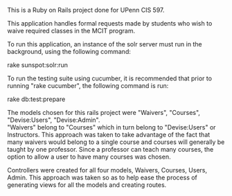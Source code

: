 This is a Ruby on Rails project done for UPenn CIS 597.

This application handles formal requests made by students who wish to waive required classes in the MCIT program.   

To run this application, an instance of the solr server must run in the background, using the following command:

rake sunspot:solr:run

To run the testing suite using cucumber, it is recommended that prior to running "rake cucumber", the following 
command is run:

rake db:test:prepare

The models chosen for this rails project were "Waivers", "Courses", "Devise:Users", "Devise:Admin".  
"Waivers" belong to "Courses" which in turn belong to "Devise:Users" or Instructors.  This approach was taken 
to take advantage of the fact that many waivers would belong to a single course and courses will generally be
taught by one professor.  Since a professor can teach many courses, the option to allow a user to have many 
courses was chosen.

Controllers were created for all four models, Waivers, Courses, Users, Admin.  This approach was taken so as to help
ease the process of generating views for all the models and creating routes.   

